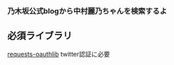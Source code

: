 ### 乃木坂公式blogから中村麗乃ちゃんを検索するよ

## 必須ライブラリ
[requests-oauthlib](https://github.com/requests/requests-oauthlib)
twitter認証に必要
